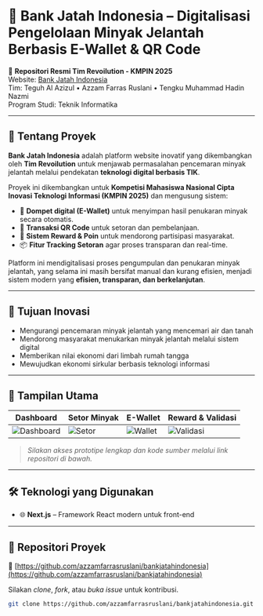 # 🌱 Bank Jatah Indonesia – Digitalisasi Pengelolaan Minyak Jelantah Berbasis E-Wallet & QR Code

🚀 **Repositori Resmi Tim Revoilution - KMPIN 2025**  
Website: [Bank Jatah Indonesia](https://bankjatahindonesia.vercel.app/)  
Tim: Teguh Al Azizul • Azzam Farras Ruslani • Tengku Muhammad Hadin Nazmi  
Program Studi: Teknik Informatika

---

## 🧠 Tentang Proyek

**Bank Jatah Indonesia** adalah platform website inovatif yang dikembangkan oleh **Tim Revoilution** untuk menjawab permasalahan pencemaran minyak jelantah melalui pendekatan **teknologi digital berbasis TIK**.

Proyek ini dikembangkan untuk **Kompetisi Mahasiswa Nasional Cipta Inovasi Teknologi Informasi (KMPIN 2025)** dan mengusung sistem:

- 🔐 **Dompet digital (E-Wallet)** untuk menyimpan hasil penukaran minyak secara otomatis.  
- 📲 **Transaksi QR Code** untuk setoran dan pembelanjaan.  
- 🎁 **Sistem Reward & Poin** untuk mendorong partisipasi masyarakat.  
- 📦 **Fitur Tracking Setoran** agar proses transparan dan real-time.  

Platform ini mendigitalisasi proses pengumpulan dan penukaran minyak jelantah, yang selama ini masih bersifat manual dan kurang efisien, menjadi sistem modern yang **efisien, transparan, dan berkelanjutan**.

---

## 🎯 Tujuan Inovasi

- Mengurangi pencemaran minyak jelantah yang mencemari air dan tanah  
- Mendorong masyarakat menukarkan minyak jelantah melalui sistem digital  
- Memberikan nilai ekonomi dari limbah rumah tangga  
- Mewujudkan ekonomi sirkular berbasis teknologi informasi  

---

## 📸 Tampilan Utama

| Dashboard | Setor Minyak | E-Wallet | Reward & Validasi |
|----------|--------------|----------|--------------------|
| ![Dashboard](https://via.placeholder.com/200x120.png?text=Dashboard) | ![Setor](https://via.placeholder.com/200x120.png?text=Setor+Minyak) | ![Wallet](https://via.placeholder.com/200x120.png?text=E-Wallet) | ![Validasi](https://via.placeholder.com/200x120.png?text=Reward+%26+Validasi) |

> *Silakan akses prototipe lengkap dan kode sumber melalui link repositori di bawah.*

---

## 🛠️ Teknologi yang Digunakan

- 🌐 **Next.js** – Framework React modern untuk front-end  
<!-- - 🔐 **Supabase** – Backend as a Service (PostgreSQL, Auth, API)  
- ⚙️ **Tailwind CSS** – Styling cepat dan responsif  
- 🔄 **REST API Integration** – Sinkronisasi data dan transaksi  
- 🧪 **Testing & Prototyping** – Figma, Postman   -->

---

## 📁 Repositori Proyek

🔗 [https://github.com/azzamfarrasruslani/bankjatahindonesia](https://github.com/azzamfarrasruslani/bankjatahindonesia)

Silakan *clone*, *fork*, atau *buka issue* untuk kontribusi.

```bash
git clone https://github.com/azzamfarrasruslani/bankjatahindonesia.git
